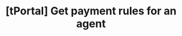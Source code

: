 ---
title: '[tPortal] Get payment rules for an agent'
excerpt: |-
  Get payment rules for a specific agent.
      This endpoint is specifically designed for web management interface.

      Query Parameters:
      - rule_type: Filter rules by type (e.g., "spend_limit")
      - status: Filter rules by status (e.g., "active", "inactive", "pending")

      Sample Response:
      ```json
      [
          {
              "id": "rule_456",
              "rule_type": "spend_limit",
              "rule_level": "agent",
              "status": "active",
              "config": {
                  "amount": 500.0,
                  "currency": "USD",
                  "refresh_period": "daily"
              },
              "description": "Agent daily spending limit",
              "priority": 2,
              "effective_from": "2024-01-01T00:00:00Z",
              "effective_until": "2024-12-31T23:59:59Z",
              "created_at": "2024-01-01T00:00:00Z",
              "updated_at": "2024-01-01T00:00:00Z",
              "version": 1,
              "project_id": null,
              "agent_id": "agent_123",
              "created_by": "user_123",
              "rule_metadata": {}
          }
      ]
      ```
api:
  file: openapi.json
  operationId: Payment Rules-get_agent_payment_rules
hidden: false
---